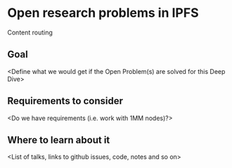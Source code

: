# Open research problems in IPFS

Content routing

## Goal

<Define what we would get if the Open Problem(s) are solved for this Deep Dive>

## Requirements to consider

<Do we have requirements (i.e. work with 1MM nodes)?>

## Where to learn about it

<List of talks, links to github issues, code, notes and so on>
